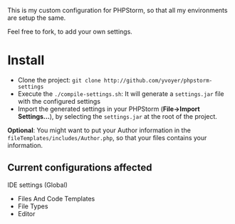 This is my custom configuration for PHPStorm, so that all my environments are setup the same.

Feel free to fork, to add your own settings.

Install
=======

* Clone the project: `git clone http://github.com/yvoyer/phpstorm-settings`
* Execute the `./compile-settings.sh`: It will generate a `settings.jar` file with the configured settings
* Import the generated settings in your PHPStorm (**File->Import Settings...**), by selecting the `settings.jar` at the root of the project.

**Optional**: You might want to put your Author information in the `fileTemplates/includes/Author.php`, so that your files contains your information.

Current configurations affected
-------------------------------

IDE settings (Global)

* Files And Code Templates
* File Types
* Editor
